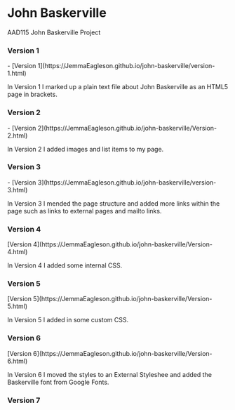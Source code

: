 John Baskerville
================
AAD115 John Baskerville Project 

<h3>Version 1</h3>
- [Version 1](https://JemmaEagleson.github.io/john-baskerville/version-1.html)

In Version 1 I marked up a plain text file about John Baskerville as an HTML5 page in brackets. 


<h3>Version 2</h3>
- [Version 2](https://JemmaEagleson.github.io/john-baskerville/Version-2.html)

In Version 2 I added images and list items to my page.

<h3>Version 3</h3>
- [Version 3](https://JemmaEagleson.github.io/john-baskerville/version-3.html)

In Version 3 I mended the page structure and added more links within the page such as links to external pages and mailto links.

<h3>Version 4</h3>
[Version 4](https://JemmaEagleson.github.io/john-baskerville/Version-4.html)

In Version 4 I added some internal CSS.

<h3>Version 5</h3>
[Version 5](https://JemmaEagleson.github.io/john-baskerville/Version-5.html)

In Version 5 I added in some custom CSS.

<h3>Version 6</h3>
[Version 6](https://JemmaEagleson.github.io/john-baskerville/Version-6.html)

In Version 6 I moved the styles to an External Styleshee and added the Baskerville font from Google Fonts.

<h3>Version 7</h3>
